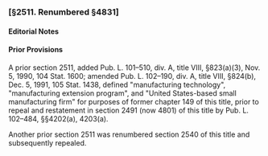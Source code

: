 ### [§2511. Renumbered §4831] ###

#### **Editorial Notes** ####

#### Prior Provisions ####

A prior section 2511, added Pub. L. 101–510, div. A, title VIII, §823(a)(3), Nov. 5, 1990, 104 Stat. 1600; amended Pub. L. 102–190, div. A, title VIII, §824(b), Dec. 5, 1991, 105 Stat. 1438, defined "manufacturing technology", "manufacturing extension program", and "United States-based small manufacturing firm" for purposes of former chapter 149 of this title, prior to repeal and restatement in section 2491 (now 4801) of this title by Pub. L. 102–484, §§4202(a), 4203(a).

Another prior section 2511 was renumbered section 2540 of this title and subsequently repealed.